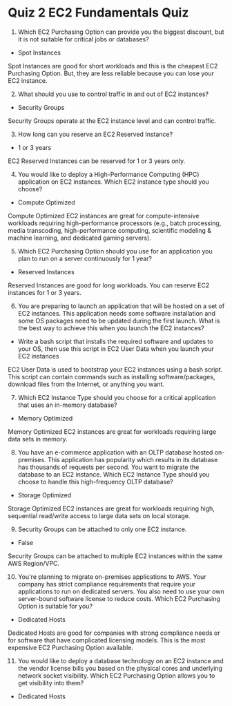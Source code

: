 # Quiz 2 EC2 Fundamentals Quiz

1. Which EC2 Purchasing Option can provide you the biggest discount, but it is not suitable for critical jobs or databases?

- Spot Instances

Spot Instances are good for short workloads and this is the cheapest EC2 Purchasing Option. But, they are less reliable because you can lose your EC2 instance.

2. What should you use to control traffic in and out of EC2 instances?

- Security Groups

Security Groups operate at the EC2 instance level and can control traffic.

3. How long can you reserve an EC2 Reserved Instance?

- 1 or 3 years

EC2 Reserved Instances can be reserved for 1 or 3 years only.

4. You would like to deploy a High-Performance Computing (HPC) application on EC2 instances. Which EC2 instance type should you choose?

- Compute Optimized

Compute Optimized EC2 instances are great for compute-intensive workloads requiring high-performance processors (e.g., batch processing, media transcoding, high-performance computing, scientific modeling & machine learning, and dedicated gaming servers).

5. Which EC2 Purchasing Option should you use for an application you plan to run on a server continuously for 1 year?

- Reserved Instances

Reserved Instances are good for long workloads. You can reserve EC2 instances for 1 or 3 years.

6. You are preparing to launch an application that will be hosted on a set of EC2 instances. This application needs some software installation and some OS packages need to be updated during the first launch. What is the best way to achieve this when you launch the EC2 instances?

- Write a bash script that installs the required software and updates to your OS, then use this script in EC2 User Data when you launch your EC2 instances

EC2 User Data is used to bootstrap your EC2 instances using a bash script. This script can contain commands such as installing software/packages, download files from the Internet, or anything you want.

7. Which EC2 Instance Type should you choose for a critical application that uses an in-memory database?

- Memory Optimized

Memory Optimized EC2 instances are great for workloads requiring large data sets in memory.

8. You have an e-commerce application with an OLTP database hosted on-premises. This application has popularity which results in its database has thousands of requests per second. You want to migrate the database to an EC2 instance. Which EC2 Instance Type should you choose to handle this high-frequency OLTP database?

- Storage Optimized

Storage Optimized EC2 instances are great for workloads requiring high, sequential read/write access to large data sets on local storage.

9. Security Groups can be attached to only one EC2 instance.

- False

Security Groups can be attached to multiple EC2 instances within the same AWS Region/VPC.

10. You're planning to migrate on-premises applications to AWS. Your company has strict compliance requirements that require your applications to run on dedicated servers. You also need to use your own server-bound software license to reduce costs. Which EC2 Purchasing Option is suitable for you?

- Dedicated Hosts

Dedicated Hosts are good for companies with strong compliance needs or for software that have complicated licensing models. This is the most expensive EC2 Purchasing Option available.

11. You would like to deploy a database technology on an EC2 instance and the vendor license bills you based on the physical cores and underlying network socket visibility. Which EC2 Purchasing Option allows you to get visibility into them?

- Dedicated Hosts

